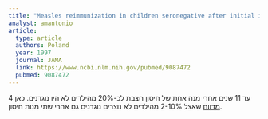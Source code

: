 ```yaml
---
title: "Measles reimmunization in children seronegative after initial immunization"
analyst: amantonio
article:
  type: article
  authors: Poland
  year: 1997
  journal: JAMA
  link: https://www.ncbi.nlm.nih.gov/pubmed/9087472
  pubmed: 9087472
---
```


4 עד 11 שנים אחרי מנה אחת של חיסון חצבת לכ-20% מהילדים לא היו נוגדנים.
כאן [מדווח](https://www.ncbi.nlm.nih.gov/pmc/articles/PMC3905323/) שאצל 2-10% מהילדים לא נוצרים נוגדנים גם אחרי שתי מנות חיסון.
